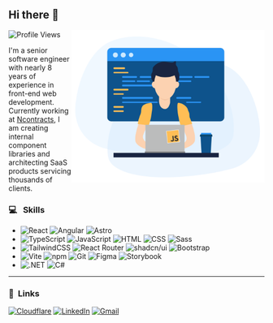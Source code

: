 ## Hi there 👋

<img src="https://github.com/hsimpson270/hsimpson270/blob/main/images/github_hero.svg" width="380" align="right">

![Profile Views](https://komarev.com/ghpvc/?username=hsimpson270&color=579cd5&label=Profile_Views&abbreviated=true)

I'm a senior software engineer with nearly 8 years of experience in front-end web development. Currently working at [Ncontracts](https://www.ncontracts.com/), I am creating internal component libraries and architecting SaaS products servicing thousands of clients.

### 💻 &nbsp;&nbsp;Skills

- ![React](https://img.shields.io/badge/React-%2320232a.svg?logo=react&logoColor=%2361DAFB) ![Angular](https://img.shields.io/badge/Angular-%23DD0031.svg?logo=angular&logoColor=white) ![Astro](https://img.shields.io/badge/Astro-BC52EE?logo=astro&logoColor=fff)
- ![TypeScript](https://img.shields.io/badge/TypeScript-3178C6?logo=typescript&logoColor=fff) ![JavaScript](https://img.shields.io/badge/JavaScript-F7DF1E?logo=javascript&logoColor=000) ![HTML](https://img.shields.io/badge/HTML-%23E34F26.svg?logo=html5&logoColor=white) ![CSS](https://img.shields.io/badge/CSS-1572B6?logo=css3&logoColor=fff) ![Sass](https://img.shields.io/badge/Sass-C69?logo=sass&logoColor=fff)
- ![TailwindCSS](https://img.shields.io/badge/Tailwind%20CSS-%2338B2AC.svg?logo=tailwind-css&logoColor=white) ![React Router](https://img.shields.io/badge/React_Router-CA4245?logo=react-router&logoColor=white) ![shadcn/ui](https://img.shields.io/badge/shadcn%2Fui-000?logo=shadcnui&logoColor=fff) ![Bootstrap](https://img.shields.io/badge/Bootstrap-7952B3?logo=bootstrap&logoColor=fff)
- ![Vite](https://img.shields.io/badge/Vite-646CFF?logo=vite&logoColor=fff) ![npm](https://img.shields.io/badge/npm-CB3837?logo=npm&logoColor=fff) ![Git](https://img.shields.io/badge/Git-F05032?logo=git&logoColor=fff) ![Figma](https://img.shields.io/badge/Figma-F24E1E?logo=figma&logoColor=white) ![Storybook](https://img.shields.io/badge/Storybook-FF4785?logo=storybook&logoColor=fff)
- ![.NET](https://img.shields.io/badge/.NET-512BD4?logo=dotnet&logoColor=fff) ![C#](https://custom-icon-badges.demolab.com/badge/C%23-%23239120.svg?logo=cshrp&logoColor=white)

<hr />

### 🔗&nbsp;&nbsp;Links

[![Cloudflare](https://img.shields.io/badge/Cloudflare-F38020?logo=Cloudflare&logoColor=white)](https://hunter-simpson.dev)
[![LinkedIn](https://custom-icon-badges.demolab.com/badge/LinkedIn-0A66C2?logo=linkedin-white&logoColor=fff)](https://www.linkedin.com/in/hsimpson270/)
[![Gmail](https://img.shields.io/badge/Gmail-D14836?logo=gmail&logoColor=white)](mailto:hi@hunter-simpson.dev)
